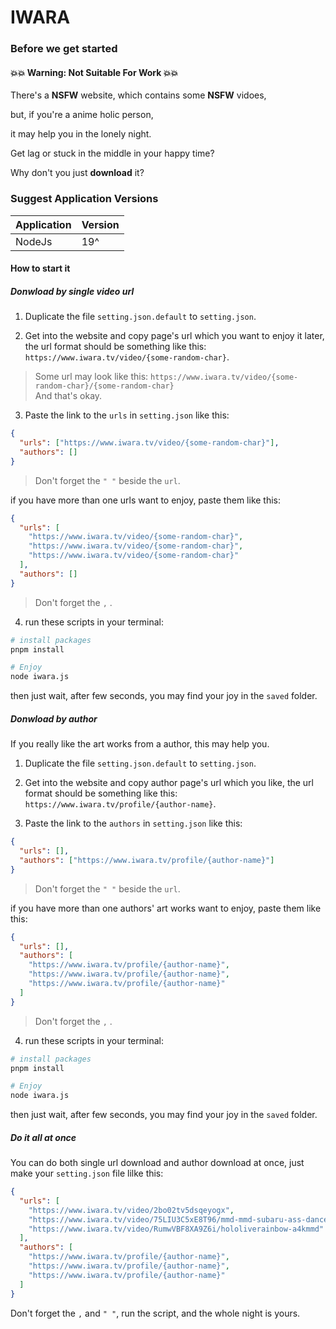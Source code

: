 # IWARA

### Before we get started

#### 💥💥 Warning: Not Suitable For Work 💥💥

There's a **NSFW** website, which contains some **NSFW** vidoes,

but, if you're a anime holic person,

it may help you in the lonely night.

Get lag or stuck in the middle in your happy time?

Why don't you just **download** it?

### Suggest Application Versions

| Application | Version |
| ----------- | ------- |
| NodeJs      | 19^     |

#### How to start it

##### Donwload by single video url

1. Duplicate the file `setting.json.default` to `setting.json`.

2. Get into the website and copy page's url which you want to enjoy it later,  
   the url format should be something like this: `https://www.iwara.tv/video/{some-random-char}`.

> Some url may look like this: `https://www.iwara.tv/video/{some-random-char}/{some-random-char}`  
> And that's okay.

3. Paste the link to the `urls` in `setting.json` like this:

```json
{
  "urls": ["https://www.iwara.tv/video/{some-random-char}"],
  "authors": []
}
```

> Don't forget the `" "` beside the `url`.

if you have more than one urls want to enjoy, paste them like this:

```json
{
  "urls": [
    "https://www.iwara.tv/video/{some-random-char}",
    "https://www.iwara.tv/video/{some-random-char}",
    "https://www.iwara.tv/video/{some-random-char}"
  ],
  "authors": []
}
```

> Don't forget the `,` .

4. run these scripts in your terminal:

```bash
# install packages
pnpm install

# Enjoy
node iwara.js
```

then just wait, after few seconds, you may find your joy in the `saved` folder.

##### Donwload by author

If you really like the art works from a author, this may help you.

1. Duplicate the file `setting.json.default` to `setting.json`.

2. Get into the website and copy author page's url which you like,
   the url format should be something like this: `https://www.iwara.tv/profile/{author-name}`.

3. Paste the link to the `authors` in `setting.json` like this:

```json
{
  "urls": [],
  "authors": ["https://www.iwara.tv/profile/{author-name}"]
}
```

> Don't forget the `" "` beside the `url`.

if you have more than one authors' art works want to enjoy, paste them like this:

```json
{
  "urls": [],
  "authors": [
    "https://www.iwara.tv/profile/{author-name}",
    "https://www.iwara.tv/profile/{author-name}",
    "https://www.iwara.tv/profile/{author-name}"
  ]
}
```

> Don't forget the `,` .

4. run these scripts in your terminal:

```bash
# install packages
pnpm install

# Enjoy
node iwara.js
```

then just wait, after few seconds, you may find your joy in the `saved` folder.

##### Do it all at once

You can do both single url download and author download at once, just make your `setting.json` file lilke this:

```json
{
  "urls": [
    "https://www.iwara.tv/video/2bo02tv5dsqeyogx",
    "https://www.iwara.tv/video/75LIU3C5xE8T96/mmd-mmd-subaru-ass-dancegold",
    "https://www.iwara.tv/video/RumwVBF8XA9Z6i/hololiverainbow-a4kmmd"
  ],
  "authors": [
    "https://www.iwara.tv/profile/{author-name}",
    "https://www.iwara.tv/profile/{author-name}",
    "https://www.iwara.tv/profile/{author-name}"
  ]
}
```

Don't forget the `,` and `" "`, run the script, and the whole night is yours.
